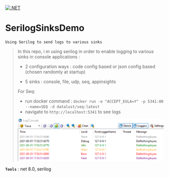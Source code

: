 [![.NET](https://github.com/aimenux/SerilogSinksDemo/actions/workflows/ci.yml/badge.svg?branch=main)](https://github.com/aimenux/SerilogSinksDemo/actions/workflows/ci.yml)

# SerilogSinksDemo
```
Using Serilog to send logs to various sinks
```

> In this repo, i m using serilog in order to enable logging to various sinks in console applications :
>
> - 2 configuration ways : code config based or json config based (chosen randomly at startup)
>
> - 5 sinks : console, file, udp, seq, appinsights
>
> For Seq: 
> - run docker command : `docker run -e "ACCEPT_EULA=Y" -p 5341:80 --name=SEQ -d datalust/seq:latest`
> - navigate to `http://localhost:5341` to see logs 
> 
> ![SerilogSinksDemo](Screenshots/SerilogSinksDemo.png)
>

**`Tools`** : net 8.0, serilog
